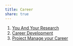 ```yaml
---
title: Career
share: true
---
```


1. [You And Your Research](./You%20And%20Your%20Research.md)
1. [Career Development](./Career%20Development.md)
1. [Project Manage your Career](./Project%20Manage%20your%20Career.md)
